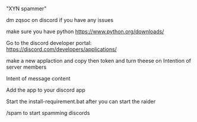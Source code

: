 "XYN spammer"

dm zqsoc on discord if you have any issues

make sure you have python 
 https://www.python.org/downloads/

Go to the discord developer portal: https://discord.com/developers/applications/

make a new applaction and copy then token and turn theese on
Intention of server members

Intent of message content 

Add the app to your discord app 

Start the install-requirement.bat after you can start the raider



/spam to start spamming discords


